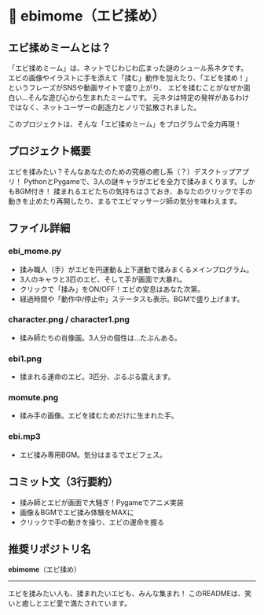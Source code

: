

# 🦐 ebimome（エビ揉め）

## エビ揉めミームとは？
「エビ揉めミーム」は、ネットでじわじわ広まった謎のシュール系ネタです。
エビの画像やイラストに手を添えて「揉む」動作を加えたり、「エビを揉め！」というフレーズがSNSや動画サイトで盛り上がり、
エビを揉むことがなぜか面白い…そんな遊び心から生まれたミームです。
元ネタは特定の発祥があるわけではなく、ネットユーザーの創造力とノリで拡散されました。

このプロジェクトは、そんな「エビ揉めミーム」をプログラムで全力再現！

## プロジェクト概要
エビを揉みたい？そんなあなたのための究極の癒し系（？）デスクトップアプリ！
PythonとPygameで、3人の謎キャラがエビを全力で揉みまくります。しかもBGM付き！
揉まれるエビたちの気持ちはさておき、あなたのクリックで手の動きを止めたり再開したり、まるでエビマッサージ師の気分を味わえます。

## ファイル詳細

### ebi_mome.py
- 揉み職人（手）がエビを円運動＆上下運動で揉みまくるメインプログラム。
- 3人のキャラと3匹のエビ、そして手が画面で大暴れ。
- クリックで「揉み」をON/OFF！エビの安息はあなた次第。
- 経過時間や「動作中/停止中」ステータスも表示。BGMで盛り上げます。

### character.png / character1.png
- 揉み師たちの肖像画。3人分の個性は…たぶんある。

### ebi1.png
- 揉まれる運命のエビ。3匹分、ぷるぷる震えます。

### momute.png
- 揉み手の画像。エビを揉むためだけに生まれた手。

### ebi.mp3
- エビ揉み専用BGM。気分はまるでエビフェス。

## コミット文（3行要約）
- 揉み師とエビが画面で大騒ぎ！Pygameでアニメ実装
- 画像＆BGMでエビ揉み体験をMAXに
- クリックで手の動きを操り、エビの運命を握る

## 推奨リポジトリ名
**ebimome**（エビ揉め）

---

エビを揉みたい人も、揉まれたいエビも、みんな集まれ！
このREADMEは、笑いと癒しとエビ愛で満たされています。

